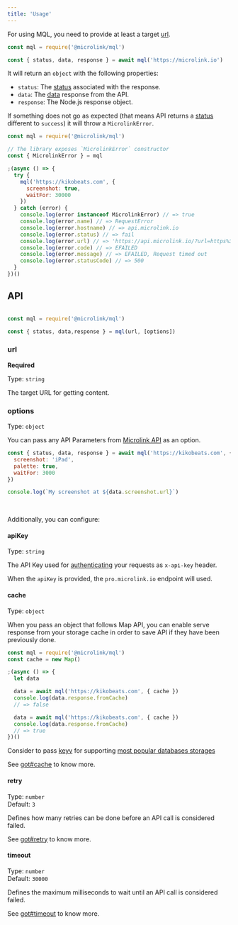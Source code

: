 ```yaml
---
title: 'Usage'
---
```


For using MQL, you need to provide at least a target [url](/docs/api/parameters/url).

```js
const mql = require('@microlink/mql')

const { status, data, response } = await mql('https://microlink.io')
```

It will return an `object` with the following properties:
  
  - `status`: The [status](/docs/api/basics/format#status) associated with the response.
  - `data`: The [data](/docs/api/basics/format#data) response from the API. 
  - `response`: The Node.js response object.

If something does not go as expected (that means API returns a [status](/docs/api/basics/format#status) different to `success`) it will throw a `MicrolinkError`.

```js
const mql = require('@microlink/mql')

// The library exposes `MicrolinkError` constructor
const { MicrolinkError } = mql

;(async () => {
  try {
    mql('https://kikobeats.com', {
      screenshot: true,
      waitFor: 30000
    })
  } catch (error) {
    console.log(error instanceof MicrolinkError) // => true
    console.log(error.name) // => RequestError
    console.log(error.hostname) // => api.microlink.io
    console.log(error.status) // => fail
    console.log(error.url) // => 'https://api.microlink.io/?url=https%3A%2F%2Fkikobeats.com&screenshot=true&video=true&waitFor=40000&force=true'
    console.log(error.code) // => EFAILED
    console.log(error.message) // => EFAILED, Request timed out
    console.log(error.statusCode) // => 500
  }
})()
```

<Figcaption children="A `MicrolinkError` always has an associated `status`, `message` and `code`." />

## API

```js

const mql = require('@microlink/mql')

const { status, data,response } = mql(url, [options])
```

### url

**Required**<br/>

Type: `string`

The target URL for getting content.

### options

Type: `object`<br/>

You can pass any API Parameters from [Microlink API](/docs/api/getting-started/overview) as an option.

```js
const { status, data, response } = await mql('https://kikobeats.com', {
  screenshot: 'iPad',
  palette: true,
  waitFor: 3000
})

console.log(`My screenshot at ${data.screenshot.url}`)
```

<br/>

Additionally, you can configure:

#### apiKey

Type: `string`

The API Key used for [authenticating](/docs/api/basics/authentication) your requests as `x-api-key` header.

When the `apiKey` is provided, the `pro.microlink.io` endpoint will used.

#### cache

Type: `object`

When you pass an object that follows Map API, you can enable serve response from your storage cache in order to save API if they have been previously done.

```js
const mql = require('@microlink/mql')
const cache = new Map()

;(async () => {
  let data

  data = await mql('https://kikobeats.com', { cache })
  console.log(data.response.fromCache)
  // => false

  data = await mql('https://kikobeats.com', { cache })
  console.log(data.response.fromCache)
  // => true
})()
```

<Figcaption children='Caching feature is only available in the Node.js bundle.' />

Consider to pass [keyv](https://www.npmjs.com/package/keyv) for supporting [most popular databases storages](https://github.com/lukechilds/keyv#official-storage-adapters)

See [got#cache](https://www.npmjs.com/package/got#cache) to know more.

#### retry

Type: `number`<br/>
Default: `3`

Defines how many retries can be done before an API call is considered failed.

See [got#retry](https://www.npmjs.com/package/got#retry) to know more.

#### timeout

Type: `number`<br/>
Default: `30000`

Defines the maximum milliseconds to wait until an API call is considered failed.

See [got#timeout](https://www.npmjs.com/package/got#timeout) to know more.
